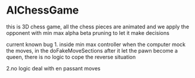 # AIChessGame

this is 3D chess game, all the chess pieces are animated and we apply the opponent 
with min max alpha beta pruning to let it make decisions



















current known bug
1.
inside min max controller
when the computer mock the moves, 
in the doFakeMoveSections
after it let the pawn become a queen, 
there is no logic to cope the reverse situation

2.no logic deal with en passant moves 
